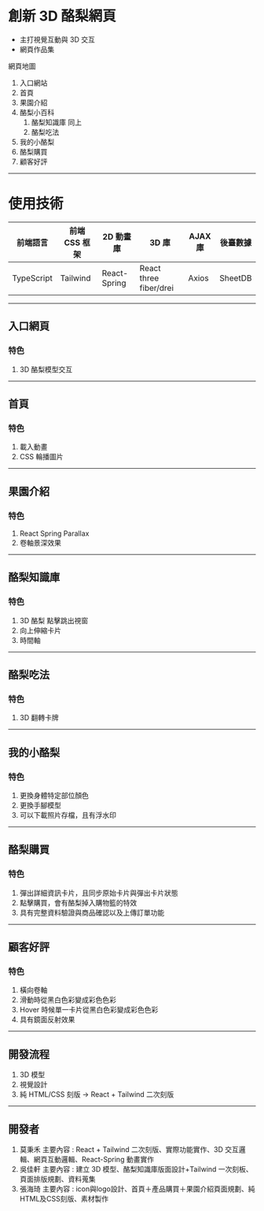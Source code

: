 # 創新 3D 酪梨網頁

- 主打視覺互動與 3D 交互
- 網頁作品集

網頁地圖

1. 入口網站
2. 首頁
3. 果園介紹
4. 酪梨小百科
   1. 酪梨知識庫 同上
   2. 酪梨吃法
5. 我的小酪梨
6. 酪梨購買
7. 顧客好評

---

# 使用技術

| 前端語言   | 前端 CSS 框架 | 2D 動畫庫    | 3D 庫                  | AJAX 庫 | 後臺數據 |
| ---------- | ------------- | ------------ | ---------------------- | ------- | -------- |
| TypeScript | Tailwind      | React-Spring | React three fiber/drei | Axios   | SheetDB  |

---

## 入口網頁

### 特色

1. 3D 酪梨模型交互

---

## 首頁

### 特色

1. 載入動畫
2. CSS 輪播圖片

---

## 果園介紹

### 特色

1. React Spring Parallax
2. 卷軸景深效果

---

## 酪梨知識庫

### 特色

1. 3D 酪梨 點擊跳出視窗
2. 向上伸縮卡片
3. 時間軸

---

## 酪梨吃法

### 特色

1. 3D 翻轉卡牌

---

## 我的小酪梨

### 特色

1. 更換身體特定部位顏色
2. 更換手腳模型
3. 可以下載照片存檔，且有浮水印

---

## 酪梨購買

### 特色

1. 彈出詳細資訊卡片，且同步原始卡片與彈出卡片狀態
2. 點擊購買，會有酪梨掉入購物籃的特效
3. 具有完整資料驗證與商品確認以及上傳訂單功能

---

## 顧客好評

### 特色

1. 橫向卷軸
2. 滑動時從黑白色彩變成彩色色彩
3. Hover 時候單一卡片從黑白色彩變成彩色色彩
4. 具有鏡面反射效果

---

## 開發流程

1. 3D 模型
2. 視覺設計
3. 純 HTML/CSS 刻版 -> React + Tailwind 二次刻版

---

## 開發者

1. 莫秉禾
   主要內容 : React + Tailwind 二次刻版、實際功能實作、3D 交互邏輯、網頁互動邏輯、React-Spring 動畫實作
2. 吳佳軒
   主要內容 : 建立 3D 模型、酪梨知識庫版面設計+Tailwind 一次刻板、頁面排版規劃、資料蒐集
3. 張海琦 
   主要內容 : icon與logo設計、首頁＋產品購買＋果園介紹頁面規劃、純HTML及CSS刻版、素材製作
